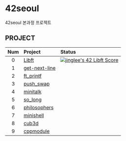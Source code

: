 # 42seoul
42seoul 본과정 프로젝트

## PROJECT
| Num | Project | Status
|:---:|:---|:---|
| 0 | [Libft](https://github.com/realnine/libft) | [![jinglee's 42 Libft Score](https://badge42.vercel.app/api/v2/cl4y1pp7c000609l7rq2dr3sn/project/2062894)](https://github.com/JaeSeoKim/badge42) |
| 1 | [get-next-line](https://github.com/realnine/get_next_line) | |
| 2 | [ft_printf](https://github.com/realnine/ft_printf) | |
| 3 | [push_swap](https://github.com/realnine/push_swap) | |
| 4 | [minitalk](https://github.com/realnine/minitalk) | |
| 5 | [so_long](https://github.com/realnine/so_long) | |
| 6 | [philosophers](https://github.com/realnine/philosophers) | |
| 7 | [minishell](https://github.com/realnine/minishell) | |
| 8 | [cub3d]() | |
| 9 | [cppmodule]() | |
